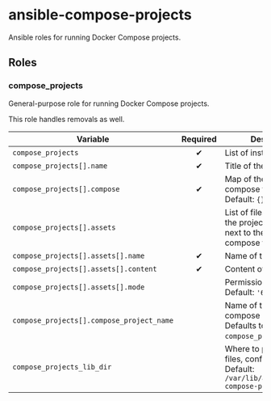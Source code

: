 # ansible-compose-projects

Ansible roles for running Docker Compose projects.

## Roles

### compose_projects

General-purpose role for running Docker Compose projects.

This role handles removals as well.

| Variable                                                  | Required | Description |
|-----------------------------------------------------------|:--------:|-------------|
| `compose_projects`                                        | ✔        | List of instances to run. |
| `compose_projects[].name`                                 | ✔        | Title of the instance. |
| `compose_projects[].compose`                              | ✔        | Map of the docker compose file contents. Default: `{}`. |
| `compose_projects[].assets`                               |          | List of files to create in the project directory, next to the docker compose file. Default: `[]` |
| `compose_projects[].assets[].name`                        | ✔        | Name of the file. |
| `compose_projects[].assets[].content`                     | ✔        | Content of the file. |
| `compose_projects[].assets[].mode`                        |          | Permissions of the file. Default: `'644'` |
| `compose_projects[].compose_project_name`                 |          | Name of the docker compose project. Defaults to the value of `compose_projects[].name`. |
| `compose_projects_lib_dir`                                |          | Where to put docker files, configs, etc. Default: `/var/lib/ansible-compose-projects` |
